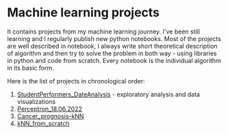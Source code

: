 # Machine learning projects
It contains projects from my machine learning journey. I've been still learning and I regularly publish new python notebooks. Most of the projects are well described in notebook, I always write short theoretical description of algorithm and then try to solve the problem in both way - using libraries in python and code from scratch. Every notebook is the individual algorithm in its basic form.

Here is the list of projects in chronological order:
1. [StudentPerformers_DateAnalysis](StudentPerformers_DateAnalysis.ipynb) - exploratory analysis and data visualizations
2.  [Perceptron_18.06.2022](Perceptron_18.06.2022.ipynb)
3.  [Cancer_prognosis-kNN](Cancer_prognosis-kNN.ipynb)
4.  [kNN_from_scratch](kNN_from_scratch.ipynb)

